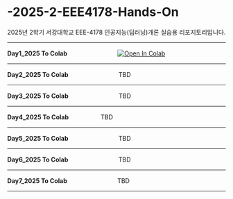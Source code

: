 # -2025-2-EEE4178-Hands-On
2025년 2학기 서강대학교 EEE-4178 인공지능(딥러닝)개론 실습용 리포지토리입니다.


---
**Day1_2025 To Colab**　　　　　　　　
<a href="https://colab.research.google.com/github/wodud19492/-2025-2-EEE4178-Hands-On/blob/main/Day1_2025.ipynb" target="_parent"><img src="https://colab.research.google.com/assets/colab-badge.svg" alt="Open In Colab"/></a>

---
**Day2_2025 To Colab**　　　　　　　　
TBD

---
**Day3_2025 To Colab**　　　　　　　　
TBD

---
**Day4_2025 To Colab**　　　　　
TBD

---
**Day5_2025 To Colab**　　　　　　　　
TBD

---
**Day6_2025 To Colab**　　　　　　　　
TBD

---
**Day7_2025 To Colab**　　　　　　　　
TBD

---
